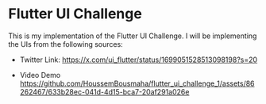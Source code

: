 # Flutter UI Challenge

This is my implementation of the Flutter UI Challenge. I will be implementing the UIs from the following sources:

- Twitter Link: https://x.com/ui_flutter/status/1699051528513098198?s=20

- Video Demo
https://github.com/HoussemBousmaha/flutter_ui_challenge_1/assets/86262467/633b28ec-041d-4d15-bca7-20af291a026e

